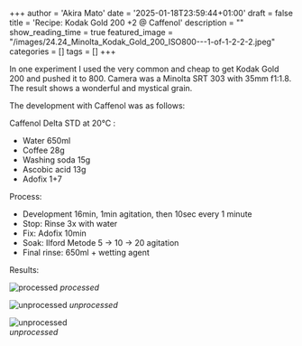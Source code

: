 +++
author = 'Akira Mato'
date = '2025-01-18T23:59:44+01:00'
draft = false
title = 'Recipe: Kodak Gold 200 +2 @ Caffenol'
description = ""
show_reading_time = true
featured_image = "/images/24.24_Minolta_Kodak_Gold_200_ISO800---1-of-1-2-2-2.jpeg"
categories = []
tags = []
+++

In one experiment I used the very common and cheap to get Kodak Gold 200 and pushed it to 800. Camera was a Minolta SRT 303 with 35mm f1:1.8. The result shows a wonderful and mystical grain.
<!--more-->
The development with Caffenol was as follows:

Caffenol Delta STD at 20°C :

* Water 650ml
* Coffee 28g
* Washing soda 15g
* Ascobic acid 13g
* Adofix 1+7

Process:

* Development 16min, 1min agitation, then 10sec every 1 minute
* Stop: Rinse 3x with water
* Fix: Adofix 10min
* Soak: Ilford Metode 5 -> 10 -> 20 agitation
* Final rinse: 650ml + wetting agent

Results:

![processed](/images/24.24_Minolta_Kodak_Gold_200_ISO800---1-of-1-2.jpeg)
*processed*

![unprocessed](/images/24.24_Minolta_Kodak_Gold_200_ISO800---1-of-1--1--2.jpeg)
*unprocessed*

![unprocessed](/images/24.24_Minolta_Kodak_Gold_200_ISO800---1-of-1--2--2.jpeg)  
*unprocessed*
